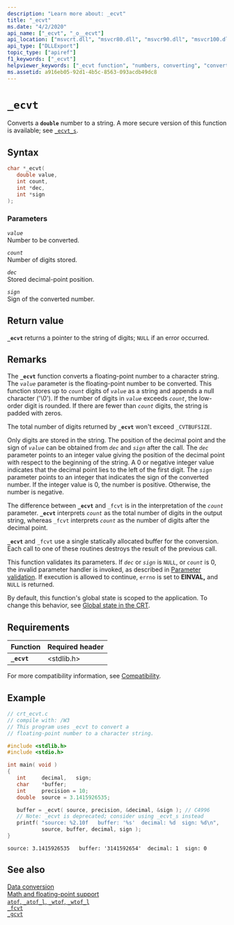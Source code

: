 ```yaml
---
description: "Learn more about: _ecvt"
title: "_ecvt"
ms.date: "4/2/2020"
api_name: ["_ecvt", "_o__ecvt"]
api_location: ["msvcrt.dll", "msvcr80.dll", "msvcr90.dll", "msvcr100.dll", "msvcr100_clr0400.dll", "msvcr110.dll", "msvcr110_clr0400.dll", "msvcr120.dll", "msvcr120_clr0400.dll", "ucrtbase.dll", "api-ms-win-crt-convert-l1-1-0.dll"]
api_type: ["DLLExport"]
topic_type: ["apiref"]
f1_keywords: ["_ecvt"]
helpviewer_keywords: ["_ecvt function", "numbers, converting", "converting double numbers", "ecvt function"]
ms.assetid: a916eb05-92d1-4b5c-8563-093acdb49dc8
---
```

# `_ecvt`

Converts a **`double`** number to a string. A more secure version of this function is available; see [`_ecvt_s`](ecvt-s.md).

## Syntax

```C
char *_ecvt(
   double value,
   int count,
   int *dec,
   int *sign
);
```

### Parameters

*`value`*\
Number to be converted.

*`count`*\
Number of digits stored.

*`dec`*\
Stored decimal-point position.

*`sign`*\
Sign of the converted number.

## Return value

**`_ecvt`** returns a pointer to the string of digits; `NULL` if an error occurred.

## Remarks

The **`_ecvt`** function converts a floating-point number to a character string. The *`value`* parameter is the floating-point number to be converted. This function stores up to *`count`* digits of *`value`* as a string and appends a null character ('\0'). If the number of digits in *`value`* exceeds *`count`*, the low-order digit is rounded. If there are fewer than *`count`* digits, the string is padded with zeros.

The total number of digits returned by **`_ecvt`** won't exceed `_CVTBUFSIZE`.

Only digits are stored in the string. The position of the decimal point and the sign of *`value`* can be obtained from *`dec`* and *`sign`* after the call. The *`dec`* parameter points to an integer value giving the position of the decimal point with respect to the beginning of the string. A 0 or negative integer value indicates that the decimal point lies to the left of the first digit. The *`sign`* parameter points to an integer that indicates the sign of the converted number. If the integer value is 0, the number is positive. Otherwise, the number is negative.

The difference between **`_ecvt`** and `_fcvt` is in the interpretation of the *`count`* parameter. **`_ecvt`** interprets *`count`* as the total number of digits in the output string, whereas `_fcvt` interprets *`count`* as the number of digits after the decimal point.

**`_ecvt`** and `_fcvt` use a single statically allocated buffer for the conversion. Each call to one of these routines destroys the result of the previous call.

This function validates its parameters. If *`dec`* or *`sign`* is `NULL`, or *`count`* is 0, the invalid parameter handler is invoked, as described in [Parameter validation](../parameter-validation.md). If execution is allowed to continue, `errno` is set to **EINVAL,** and `NULL` is returned.

By default, this function's global state is scoped to the application. To change this behavior, see [Global state in the CRT](../global-state.md).

## Requirements

| Function | Required header |
|---|---|
| **`_ecvt`** | \<stdlib.h> |

For more compatibility information, see [Compatibility](../compatibility.md).

## Example

```C
// crt_ecvt.c
// compile with: /W3
// This program uses _ecvt to convert a
// floating-point number to a character string.

#include <stdlib.h>
#include <stdio.h>

int main( void )
{
   int     decimal,   sign;
   char    *buffer;
   int     precision = 10;
   double  source = 3.1415926535;

   buffer = _ecvt( source, precision, &decimal, &sign ); // C4996
   // Note: _ecvt is deprecated; consider using _ecvt_s instead
   printf( "source: %2.10f   buffer: '%s'  decimal: %d  sign: %d\n",
           source, buffer, decimal, sign );
}
```

```Output
source: 3.1415926535   buffer: '3141592654'  decimal: 1  sign: 0
```

## See also

[Data conversion](../data-conversion.md)\
[Math and floating-point support](../floating-point-support.md)\
[`atof`, `_atof_l`, `_wtof`, `_wtof_l`](atof-atof-l-wtof-wtof-l.md)\
[`_fcvt`](fcvt.md)\
[`_gcvt`](gcvt.md)
